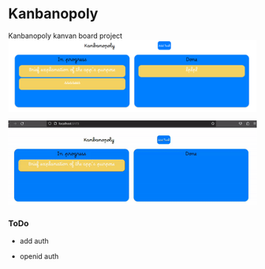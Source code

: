 # Kanbanopoly
Kanbanopoly kanvan board project
![index](https://raw.githubusercontent.com/libialany/Kanbanopoly/main/base.png)

![index1](https://raw.githubusercontent.com/libialany/Kanbanopoly/main/base.gif)

### ToDo

- add auth

- openid auth
